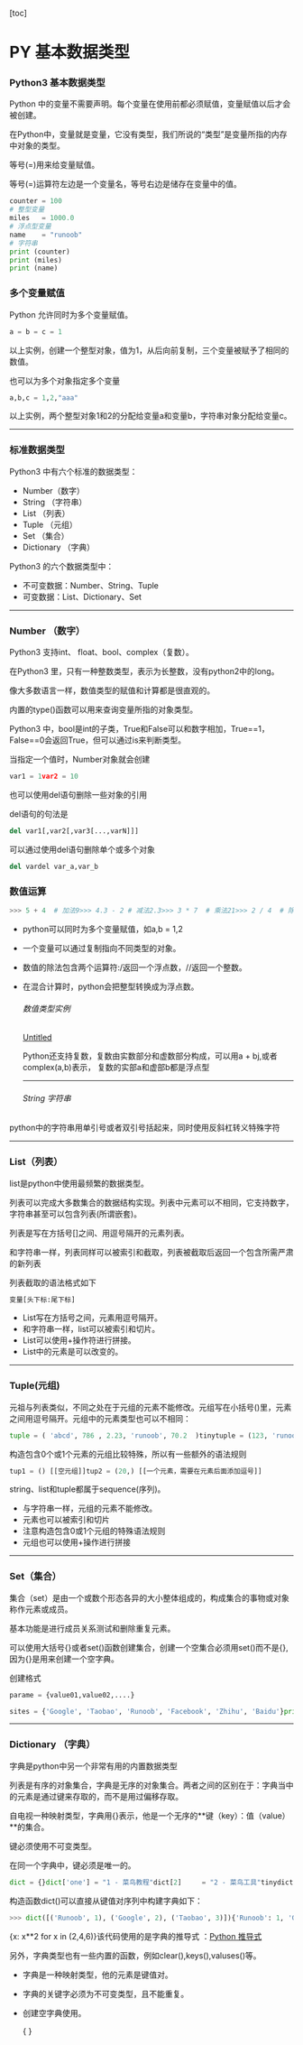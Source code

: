 [toc]

# PY 基本数据类型

### Python3 基本数据类型

Python 中的变量不需要声明。每个变量在使用前都必须赋值，变量赋值以后才会被创建。

在Python中，变量就是变量，它没有类型，我们所说的“类型”是变量所指的内存中对象的类型。

等号(=)用来给变量赋值。

等号(=)运算符左边是一个变量名，等号右边是储存在变量中的值。

```python
counter = 100       
# 整型变量
miles   = 1000.0  
# 浮点型变量
name    = "runoob"    
# 字符串
print (counter)
print (miles)
print (name)
```

### 多个变量赋值

Python 允许同时为多个变量赋值。

```python
a = b = c = 1
```

以上实例，创建一个整型对象，值为1，从后向前复制，三个变量被赋予了相同的数值。

也可以为多个对象指定多个变量

```python
a,b,c = 1,2,"aaa"
```

以上实例，两个整型对象1和2的分配给变量a和变量b，字符串对象分配给变量c。

---

### 标准数据类型

Python3 中有六个标准的数据类型：

- Number（数字）
- String （字符串）
- List （列表）
- Tuple （元组）
- Set （集合）
- Dictionary （字典）

Python3 的六个数据类型中：

- 不可变数据：Number、String、Tuple
- 可变数据：List、Dictionary、Set

---

### Number （数字）

Python3 支持int、 float、bool、complex（复数）。

在Python3 里，只有一种整数类型，表示为长整数，没有python2中的long。

像大多数语言一样，数值类型的赋值和计算都是很直观的。

内置的type()函数可以用来查询变量所指的对象类型。

Python3 中，bool是int的子类，True和False可以和数字相加，True==1，False==0会返回True，但可以通过is来判断类型。

当指定一个值时，Number对象就会创建

```python
var1 = 1var2 = 10
```

也可以使用del语句删除一些对象的引用

del语句的句法是

```python
del var1[,var2[,var3[...,varN]]]
```

可以通过使用del语句删除单个或多个对象

```python
del vardel var_a,var_b
```

### 数值运算

```python
>>> 5 + 4  # 加法9>>> 4.3 - 2 # 减法2.3>>> 3 * 7  # 乘法21>>> 2 / 4  # 除法，得到一个浮点数0.5>>> 2 // 4 # 除法，得到一个整数0>>> 17 % 3 # 取余2>>> 2 ** 5 # 乘方32
```

- python可以同时为多个变量赋值，如a,b = 1,2
- 一个变量可以通过复制指向不同类型的对象。
- 数值的除法包含两个运算符:/返回一个浮点数，//返回一个整数。
- 在混合计算时，python会把整型转换成为浮点数。
  
    ###### 数值类型实例
    
    [Untitled](PY%20%E5%9F%BA%E6%9C%AC%E6%95%B0%E6%8D%AE%E7%B1%BB%E5%9E%8B%2058fda3041ae44dff8f5009ca0a38747e/Untitled%20Database%20783d509630bf4bde991c351724f5b05b.csv)
    
    Python还支持复数，复数由实数部分和虚数部分构成，可以用a + bj,或者complex(a,b)表示， 复数的实部a和虚部b都是浮点型
    
    ---
    
    ###### String 字符串
    

python中的字符串用单引号或者双引号括起来，同时使用反斜杠转义特殊字符

---

### List（列表）

list是python中使用最频繁的数据类型。

列表可以完成大多数集合的数据结构实现。列表中元素可以不相同，它支持数字，字符串甚至可以包含列表(所谓嵌套)。

列表是写在方括号[]之间、用逗号隔开的元素列表。

和字符串一样，列表同样可以被索引和截取，列表被截取后返回一个包含所需严肃的新列表

列表截取的语法格式如下

```python
变量[头下标:尾下标]
```

- List写在方括号之间，元素用逗号隔开。
- 和字符串一样，list可以被索引和切片。
- List可以使用+操作符进行拼接。
- List中的元素是可以改变的。

---

### Tuple(元组)

元祖与列表类似，不同之处在于元组的元素不能修改。元组写在小括号()里，元素之间用逗号隔开。元组中的元素类型也可以不相同：

```python
tuple = ( 'abcd', 786 , 2.23, 'runoob', 70.2  )tinytuple = (123, 'runoob')print (tuple)             # 输出完整元组print (tuple[0])          # 输出元组的第一个元素print (tuple[1:3])        # 输出从第二个元素开始到第三个元素print (tuple[2:])         # 输出从第三个元素开始的所有元素print (tinytuple * 2)     # 输出两次元组print (tuple + tinytuple) # 连接元组
```

构造包含0个或1个元素的元组比较特殊，所以有一些额外的语法规则

```python
tup1 = () [[空元组]]tup2 = (20,) [[一个元素，需要在元素后面添加逗号]]
```

string、list和tuple都属于sequence(序列)。

- 与字符串一样，元组的元素不能修改。
- 元素也可以被索引和切片
- 注意构造包含0或1个元组的特殊语法规则
- 元组也可以使用+操作进行拼接

---

### Set（集合）

集合（set）是由一个或数个形态各异的大小整体组成的，构成集合的事物或对象称作元素或成员。

基本功能是进行成员关系测试和删除重复元素。

可以使用大括号{}或者set()函数创建集合，创建一个空集合必须用set()而不是{},因为{}是用来创建一个空字典。

创建格式

```python
parame = {value01,value02,....}
```

```python
sites = {'Google', 'Taobao', 'Runoob', 'Facebook', 'Zhihu', 'Baidu'}print(sites)   # 输出集合，重复的元素被自动去掉# 成员测试if 'Runoob' in sites :    print('Runoob 在集合中')else :    print('Runoob 不在集合中')# set可以进行集合运算a = set('abracadabra')b = set('alacazam')print(a)print(a - b)     # a 和 b 的差集print(a | b)     # a 和 b 的并集print(a & b)     # a 和 b 的交集print(a ^ b)     # a 和 b 中不同时存在的元素
```

---

### Dictionary （字典）

字典是python中另一个非常有用的内置数据类型

列表是有序的对象集合，字典是无序的对象集合。两者之间的区别在于：字典当中的元素是通过键来存取的，而不是用过偏移存取。

自电视一种映射类型，字典用{}表示，他是一个无序的**键（key）：值（value）**的集合。

键必须使用不可变类型。

在同一个字典中，键必须是唯一的。

```python
dict = {}dict['one'] = "1 - 菜鸟教程"dict[2]     = "2 - 菜鸟工具"tinydict = {'name': 'runoob','code':1, 'site': 'www.runoob.com'}print (dict['one'])       # 输出键为 'one' 的值print (dict[2])           # 输出键为 2 的值print (tinydict)          # 输出完整的字典print (tinydict.keys())   # 输出所有键print (tinydict.values()) # 输出所有值
```

构造函数dict()可以直接从键值对序列中构建字典如下：

```python
>>> dict([('Runoob', 1), ('Google', 2), ('Taobao', 3)]){'Runoob': 1, 'Google': 2, 'Taobao': 3}>>> {x: x**2 for x in (2, 4, 6)}{2: 4, 4: 16, 6: 36}>>> dict(Runoob=1, Google=2, Taobao=3){'Runoob': 1, 'Google': 2, 'Taobao': 3}
```

{x: x**2 for x in (2,4,6)}该代码使用的是字典的推导式 ：[Python 推导式](https://www.runoob.com/python3/python-comprehensions.html)

另外，字典类型也有一些内置的函数，例如clear(),keys(),valuses()等。

- 字典是一种映射类型，他的元素是键值对。
- 字典的关键字必须为不可变类型，且不能重复。
- 创建空字典使用。
  
    { }
